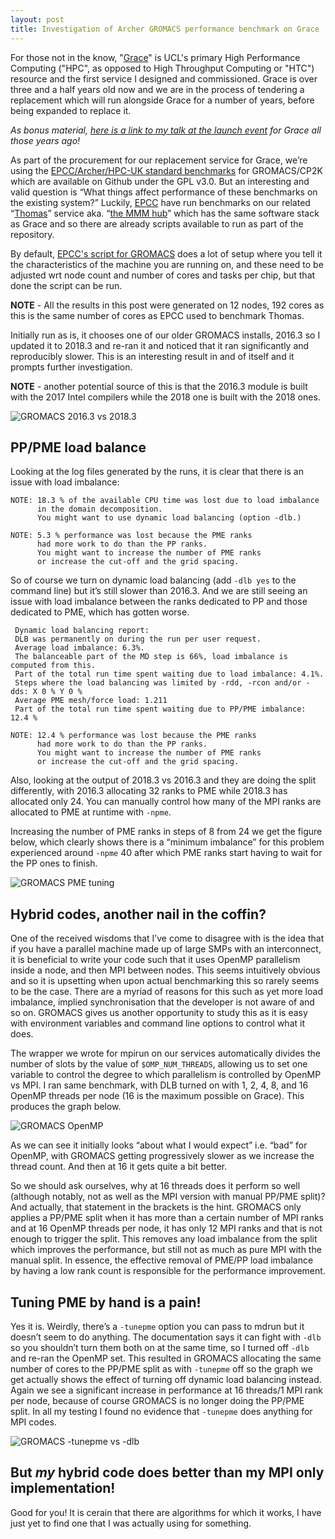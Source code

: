 ```yaml
---
layout: post
title: Investigation of Archer GROMACS performance benchmark on Grace
---
```


For those not in the know, "[Grace](https://wiki.rc.ucl.ac.uk/wiki/RC_Systems#Grace)" is UCL's primary High Performance Computing ("HPC", as opposed to High Throughput Computing or "HTC") resource and the first service I designed and commissioned.  Grace is over three and a half years old now and we are in the process of tendering a replacement which will run alongside Grace for a number of years, before being expanded to replace it.

*As bonus material, [here is a link to my talk at the launch event](https://www.youtube.com/watch?v=MnBrVeaEKiQ) for Grace all those years ago!*

As part of the procurement for our replacement service for Grace, we’re using the [EPCC/Archer/HPC-UK standard benchmarks](https://github.com/hpc-uk/archer-benchmarks) for GROMACS/CP2K which are available on Github under the GPL v3.0.  But an interesting and valid question is “What things affect performance of these benchmarks on the existing system?”  Luckily, [EPCC](https://www.epcc.ed.ac.uk/) have run benchmarks on our related “[Thomas](https://wiki.rc.ucl.ac.uk/wiki/Thomas)” service aka. “[the MMM hub](https://mmmhub.ac.uk/)” which has the same software stack as Grace and so there are already scripts available to run as part of the repository.

By default, [EPCC's script for GROMACS](https://github.com/hpc-uk/archer-benchmarks/blob/master/apps/GROMACS/large/run/Thomas/submit.sge) does a lot of setup where you tell it the characteristics of the machine you are running on, and these need to be adjusted wrt node count and number of cores and tasks per chip, but that done the script can be run.

**NOTE** - All the results in this post were generated on 12 nodes, 192 cores as this is the same number of cores as EPCC used to benchmark Thomas.

Initially run as is, it chooses one of our older GROMACS installs, 2016.3 so I updated it to 2018.3 and re-ran it and noticed that it ran significantly and reproducibly slower.  This is an interesting result in and of itself and it prompts further investigation.

**NOTE** - another potential source of this is that the 2016.3 module is built with the 2017 Intel compilers while the 2018 one is built with the 2018 ones.

![GROMACS 2016.3 vs 2018.3](/images/grom_18_16.png)

## PP/PME load balance

Looking at the log files generated by the runs, it is clear that there is an issue with load imbalance:

```
NOTE: 18.3 % of the available CPU time was lost due to load imbalance
      in the domain decomposition.
      You might want to use dynamic load balancing (option -dlb.)

NOTE: 5.3 % performance was lost because the PME ranks
      had more work to do than the PP ranks.
      You might want to increase the number of PME ranks
      or increase the cut-off and the grid spacing.
```

So of course we turn on dynamic load balancing (add `-dlb yes` to the command line) but it’s still slower than 2016.3.  And we are still seeing an issue with load imbalance between the ranks dedicated to PP and those dedicated to PME, which has gotten worse.

```
 Dynamic load balancing report:
 DLB was permanently on during the run per user request.
 Average load imbalance: 6.3%.
 The balanceable part of the MD step is 66%, load imbalance is computed from this.
 Part of the total run time spent waiting due to load imbalance: 4.1%.
 Steps where the load balancing was limited by -rdd, -rcon and/or -dds: X 0 % Y 0 %
 Average PME mesh/force load: 1.211
 Part of the total run time spent waiting due to PP/PME imbalance: 12.4 %

NOTE: 12.4 % performance was lost because the PME ranks
      had more work to do than the PP ranks.
      You might want to increase the number of PME ranks
      or increase the cut-off and the grid spacing.
```

Also, looking at the output of 2018.3 vs 2016.3 and they are doing the split differently, with 2016.3 allocating 32 ranks to PME while 2018.3 has allocated only 24.  You can manually control how many of the MPI ranks are allocated to PME at runtime with `-npme`.

Increasing the number of PME ranks in steps of 8 from 24 we get the figure below, which clearly shows there is a “minimum imbalance” for this problem experienced around `-npme` 40 after which PME ranks start having to wait for the PP ones to finish.

![GROMACS PME tuning](/images/grom_pme.png)

## Hybrid codes, another nail in the coffin?

One of the received wisdoms that I’ve come to disagree with is the idea that if you have a parallel machine made up of large SMPs with an interconnect, it is beneficial to write your code such that it uses OpenMP parallelism inside a node, and then MPI between nodes.  This seems intuitively obvious and so it is upsetting when upon actual benchmarking this so rarely seems to be the case.  There are a myriad of reasons for this such as yet more load imbalance, implied synchronisation that the developer is not aware of and so on.  GROMACS gives us another opportunity to study this as it is easy with environment variables and command line options to control what it does.

The wrapper we wrote for mpirun on our services automatically divides the number of slots by the value of `$OMP_NUM_THREADS`, allowing us to set one variable to control the degree to which parallelism is controlled by OpenMP vs MPI.  I ran same benchmark, with DLB turned on with 1, 2, 4, 8, and 16 OpenMP threads per node (16 is the maximum possible on Grace).  This produces the graph below.

![GROMACS OpenMP](/images/grom_omp.png)

As we can see it initially looks “about what I would expect” i.e. “bad” for OpenMP, with GROMACS getting progressively slower as we increase the thread count.  And then at 16 it gets quite a bit better.

So we should ask ourselves, why at 16 threads does it perform so well (although notably, not as well as the MPI version with manual PP/PME split)?  And actually, that statement in the brackets is the hint.  GROMACS only applies a PP/PME split when it has more than a certain number of MPI ranks and at 16 OpenMP threads per node, it has only 12 MPI ranks and that is not enough to trigger the split.  This removes any load imbalance from the split which improves the performance, but still not as much as pure MPI with the manual split.  In essence, the effective removal of PME/PP load imbalance by having a low rank count is responsible for the performance improvement.

## Tuning PME by hand is a pain!

Yes it is.  Weirdly, there’s a `-tunepme` option you can pass to mdrun but it doesn’t seem to do anything.  The documentation says it can fight with `-dlb` so you shouldn’t turn them both on at the same time, so I turned off `-dlb` and re-ran the OpenMP set.  This resulted in GROMACS allocating the same number of cores to the PP/PME split as with `-tunepme` off so the graph we get actually shows the effect of turning off dynamic load balancing instead.  Again we see a significant increase in performance at 16 threads/1 MPI rank per node, because of course GROMACS is no longer doing the PP/PME split.  In all my testing I found no evidence that `-tunepme` does anything for MPI codes.

![GROMACS -tunepme vs -dlb](/images/grom_dlb_omp.png)

## But *my* hybrid code does better than my MPI only implementation!

Good for you!  It is cerain that there are algorithms for which it works, I have just yet to find one that I was actually using for something.